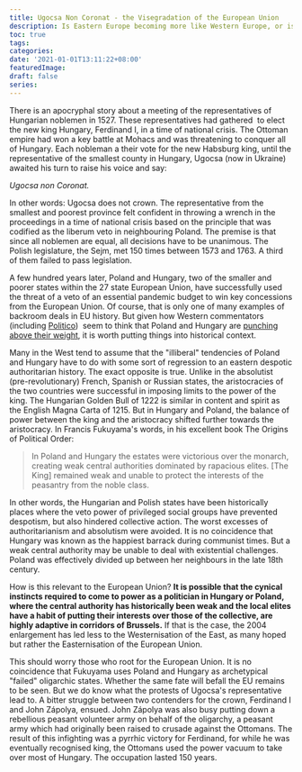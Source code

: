 ```yaml
---
title: Ugocsa Non Coronat - the Visegradation of the European Union
description: Is Eastern Europe becoming more like Western Europe, or is Western Europe becoming more like the East?
toc: true
tags:
categories:
date: '2021-01-01T13:11:22+08:00'
featuredImage:
draft: false
series:
---
```



There is an apocryphal story about a meeting of the representatives of Hungarian noblemen in 1527. These representatives had gathered  to elect the new king Hungary, Ferdinand I, in a time of national crisis. The Ottoman empire had won a key battle at Mohacs and was threatening to conquer all of Hungary. Each nobleman a their vote for the new Habsburg king, until the representative of the smallest county in Hungary, Ugocsa (now in Ukraine) awaited his turn to raise his voice and say:

*Ugocsa non Coronat.*

In other words: Ugocsa does not crown. The representative from the smallest and poorest province felt confident in throwing a wrench in the proceedings in a time of national crisis based on the principle that was codified as the liberum veto in neighbouring Poland. The premise is that since all noblemen are equal, all decisions have to be unanimous. The Polish legislature, the Sejm, met 150 times between 1573 and 1763. A third of them failed to pass legislation.

A few hundred years later, Poland and Hungary, two of the smaller and poorer states within the 27 state European Union, have successfully used the threat of a veto of an essential pandemic budget to win key concessions from the European Union. Of course, that is only one of many examples of backroom deals in EU history. But given how Western commentators (including [Politico](https://www.politico.eu/list/politico-28/viktor-orban/))  seem to think that Poland and Hungary are [punching above their weight](https://freedomhouse.org/article/how-hungarys-viktor-orban-punching-above-his-weight), it is worth putting things into historical context.

Many in the West tend to assume that the "illiberal" tendencies of Poland and Hungary have to do with some sort of regression to an eastern despotic authoritarian history. The exact opposite is true. Unlike in the absolutist (pre-revolutionary) French, Spanish or Russian states, the aristocracies of the two countries were successful in imposing limits to the power of the king. The Hungarian Golden Bull of 1222 is similar in content and spirit as the English Magna Carta of 1215. But in Hungary and Poland, the balance of power between the king and the aristocracy shifted further towards the aristocracy. In Francis Fukuyama's words, in his excellent book The Origins of Political Order:

> In Poland and Hungary the estates were victorious over the monarch, creating weak central authorities dominated by rapacious elites. [The King] remained weak and unable to protect the interests of the peasantry from the noble class.

In other words, the Hungarian and Polish states have been historically places where the veto power of privileged social groups have prevented despotism, but also hindered collective action. The worst excesses of authoritarianism and absolutism were avoided. It is no coincidence that Hungary was known as the happiest barrack during communist times. But a weak central authority may be unable to deal with existential challenges. Poland was effectively divided up between her neighbours in the late 18th century.

How is this relevant to the European Union? **It is possible that the cynical instincts required to come to power as a politician in Hungary or Poland, where the central authority has historically been weak and the local elites have a habit of putting their interests over those of the collective, are highly adaptive in corridors of Brussels.** If that is the case, the 2004 enlargement has led less to the Westernisation of the East, as many hoped but rather the Easternisation of the European Union.

This should worry those who root for the European Union. It is no coincidence that Fukuyama uses Poland and Hungary as archetypical "failed" oligarchic states. Whether the same fate will befall the EU remains to be seen. But we do know what the protests of Ugocsa's representative lead to. A bitter struggle between two contenders for the crown, Ferdinand I and John Zápolya, ensued. John Zápolya was also busy putting down a rebellious peasant volunteer army on behalf of the oligarchy, a peasant army which had originally been raised to crusade against the Ottomans. The result of this infighting was a pyrrhic victory for Ferdinand, for while he was eventually recognised king, the Ottomans used the power vacuum to take over most of Hungary. The occupation lasted 150 years.
